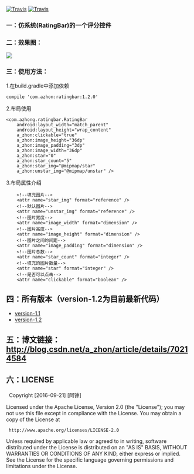 

[![Travis](https://img.shields.io/badge/CSDN-阿钟-brightgreen.svg)](http://blog.csdn.net/a_zhon) [![Travis](https://img.shields.io/badge/jcenter-v1.1.0-ff69b4.svg)](https://bintray.com/azhon/azhon/rating-bar)

### 一：仿系统(RatingBar)的一个评分控件
### 二：效果图：
<img src="https://github.com/azhong1011/RatingBar/blob/master/screenshot/rating_bar.gif"/>

### 三：使用方法：
1.在build.gradle中添加依赖
```
compile 'com.azhon:ratingbar:1.2.0'
```
2.布局使用
```
<com.azhong.ratingbar.RatingBar
    android:layout_width="match_parent"
    android:layout_height="wrap_content"
    a_zhon:clickable="true"
    a_zhon:image_height="36dp"
    a_zhon:image_padding="3dp"
    a_zhon:image_width="36dp"
    a_zhon:star="0"
    a_zhon:star_count="5"
    a_zhon:star_img="@mipmap/star"
    a_zhon:unstar_img="@mipmap/unstar" />
```
3.布局属性介绍
```
    <!--填充图片-->
    <attr name="star_img" format="reference" />
    <!--默认图片-->
    <attr name="unstar_img" format="reference" />
    <!--图片宽度-->
    <attr name="image_width" format="dimension" />
    <!--图片高度-->
    <attr name="image_height" format="dimension" />
    <!--图片之间的间距-->
    <attr name="image_padding" format="dimension" />
    <!--图片总数-->
    <attr name="star_count" format="integer" />
    <!--填充的图片数量-->
    <attr name="star" format="integer" />
    <!--是否可以点击-->
    <attr name="clickable" format="boolean" />
```
## 四：所有版本（version-1.2为目前最新代码）

- [version-1.1](https://github.com/azhong1011/RatingBar/tree/version-1.1)
- [version-1.2](https://github.com/azhong1011/RatingBar/tree/version-1.2)

## 五：博文链接：http://blog.csdn.net/a_zhon/article/details/70214584

## 六：LICENSE
   Copyright [2016-09-21] [阿钟]

   Licensed under the Apache License, Version 2.0 (the "License");
   you may not use this file except in compliance with the License.
   You may obtain a copy of the License at

     http://www.apache.org/licenses/LICENSE-2.0

   Unless required by applicable law or agreed to in writing, software
   distributed under the License is distributed on an "AS IS" BASIS,
   WITHOUT WARRANTIES OR CONDITIONS OF ANY KIND, either express or implied.
   See the License for the specific language governing permissions and
   limitations under the License.
